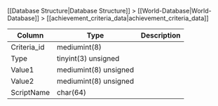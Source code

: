[[Database Structure|Database Structure]] > [[World-Database|World-Database]] > [[achievement_criteria_data|achievement_criteria_data]]

Column | Type | Description
--- | --- | ---
Criteria_id | mediumint(8) | 
Type | tinyint(3) unsigned | 
Value1 | mediumint(8) unsigned | 
Value2 | mediumint(8) unsigned | 
ScriptName | char(64) | 
